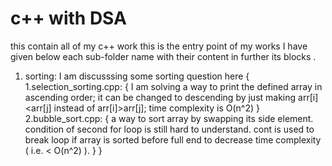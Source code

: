 # c++ with DSA

 this contain all of my c++ work
this is the entry point of my works I have given below each sub-folder name with 
their content in further its blocks . 
1. sorting: I am discusssing some sorting question here
    {
        1.selection_sorting.cpp: 
        {
             I am solving a way to print the defined array
                in ascending order;
                it can be changed to descending by just making arr[i]<arr[j] instead of 
                arr[i]>arr[j];
                time complexity is O(n^2)
        }
        2.bubble_sort.cpp:
        {
            a way to sort array by swapping its side element.
            condition of second for loop is still hard to understand.
            cont is used to break loop if array is sorted before full end to 
            decrease time complexity ( i.e. < O(n^2) ).
        }
    }
